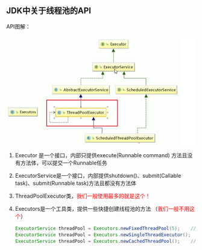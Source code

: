 ## JDK中关于线程池的API



API图解：

![avatar](../images/WechatIMG683.png)



1. Executor 是一个接口，内部只提供execute(Runnable command) 方法且没有方法体，可以提交一个Runnable任务

2. ExecutorService是一个接口，内部提供shutdown()、submit(Callable task)、submit(Runnable task)方法且都没有方法体

3. ThreadPoolExecutor类，<font color="red">我们一般使用最多的就是这个！</font>

4. Executors是一个工具类，提供一些快捷创建线程池的方法 （<font color="red">我们一般不用这个</font>）

   ```java
   ExecutorService threadPool = Executors.newFixedThreadPool(5);	//固定容量
   ExecutorService threadPool = Executors.newSingleThreadExecutor(); 	//单例的、单个线程的线程池
   ExecutorService threadPool = Executors.newCachedThreadPool(); 	//缓存的 即超出就自动创建线程的
   ```

   
